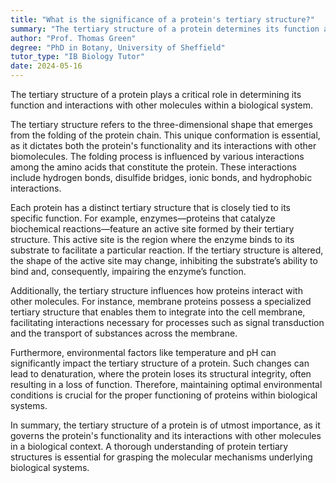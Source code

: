 ```yaml
---
title: "What is the significance of a protein's tertiary structure?"
summary: "The tertiary structure of a protein determines its function and interaction with other molecules in a biological system."
author: "Prof. Thomas Green"
degree: "PhD in Botany, University of Sheffield"
tutor_type: "IB Biology Tutor"
date: 2024-05-16
---
```


The tertiary structure of a protein plays a critical role in determining its function and interactions with other molecules within a biological system.

The tertiary structure refers to the three-dimensional shape that emerges from the folding of the protein chain. This unique conformation is essential, as it dictates both the protein's functionality and its interactions with other biomolecules. The folding process is influenced by various interactions among the amino acids that constitute the protein. These interactions include hydrogen bonds, disulfide bridges, ionic bonds, and hydrophobic interactions.

Each protein has a distinct tertiary structure that is closely tied to its specific function. For example, enzymes—proteins that catalyze biochemical reactions—feature an active site formed by their tertiary structure. This active site is the region where the enzyme binds to its substrate to facilitate a particular reaction. If the tertiary structure is altered, the shape of the active site may change, inhibiting the substrate’s ability to bind and, consequently, impairing the enzyme’s function.

Additionally, the tertiary structure influences how proteins interact with other molecules. For instance, membrane proteins possess a specialized tertiary structure that enables them to integrate into the cell membrane, facilitating interactions necessary for processes such as signal transduction and the transport of substances across the membrane.

Furthermore, environmental factors like temperature and pH can significantly impact the tertiary structure of a protein. Such changes can lead to denaturation, where the protein loses its structural integrity, often resulting in a loss of function. Therefore, maintaining optimal environmental conditions is crucial for the proper functioning of proteins within biological systems.

In summary, the tertiary structure of a protein is of utmost importance, as it governs the protein's functionality and its interactions with other molecules in a biological context. A thorough understanding of protein tertiary structures is essential for grasping the molecular mechanisms underlying biological systems.
    